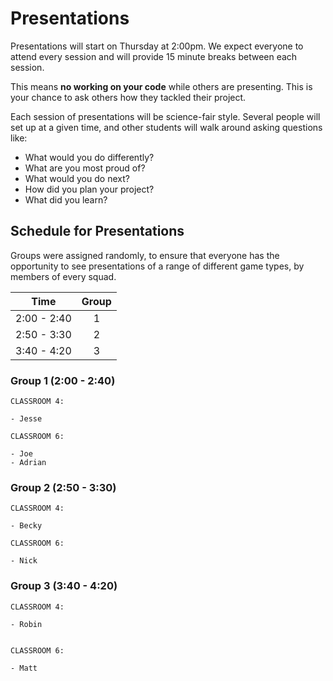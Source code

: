 # Presentations

Presentations will start on Thursday at 2:00pm. We expect everyone to attend every session
and will provide 15 minute breaks between each session.

This means **no working on your code** while others are presenting. This is your chance
to ask others how they tackled their project.

Each session of presentations will be science-fair style. Several people will set up at
a given time, and other students will walk around asking questions like:

- What would you do differently?
- What are you most proud of?
- What would you do next?
- How did you plan your project?
- What did you learn?

## Schedule for Presentations
Groups were assigned randomly, to ensure that everyone has the opportunity to see presentations of a range of different game types, by members of every squad.

| Time        | Group  |
|:-----------:|:------:|
| 2:00 - 2:40 | 1      |
| 2:50 - 3:30 | 2      |
| 3:40 - 4:20 | 3      |

### Group 1 (2:00 - 2:40)
```text
CLASSROOM 4:

- Jesse

CLASSROOM 6:

- Joe
- Adrian

```
### Group 2 (2:50 - 3:30)
```text
CLASSROOM 4:

- Becky

CLASSROOM 6:

- Nick

```
### Group 3 (3:40 - 4:20)
```text
CLASSROOM 4:

- Robin


CLASSROOM 6:

- Matt

```
